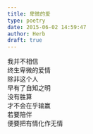 ```yaml
---  
title: 卑微的爱  
type: poetry  
date: 2015-06-02 14:59:47  
author: Herb  
draft: true
---  
```

我并不相信  
终生卑微的爱情  
除非这个人  
早有了自知之明  
没有胜算  
才不会在乎输赢  
若要陪伴  
便要把有情化作无情